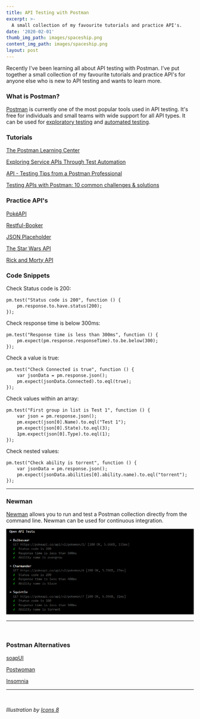 ```yaml
---
title: API Testing with Postman
excerpt: >-
  A small collection of my favourite tutorials and practice API's.
date: '2020-02-01'
thumb_img_path: images/spaceship.png
content_img_path: images/spaceship.png
layout: post
---
```


 
Recently I've been learning all about API testing with Postman. I've put together a small collection of my favourite tutorials and practice API's for anyone else who is new to API testing and wants to learn more.

### What is Postman?
[Postman](https://www.getpostman.com/) is currently one of the most popular tools used in API testing. It's free for individuals and small teams with wide support for all API types. It can be used for [exploratory testing](https://www.getpostman.com/use-cases/exploratory-testing) and [automated testing](https://www.getpostman.com/automated-testing).



### Tutorials
[The Postman Learning Center](https://learning.getpostman.com/?_ga=2.97498591.151621366.1577222241-1815186062.1576190324)

[Exploring Service APIs Through Test Automation](https://testautomationu.applitools.com/exploring-service-apis-through-test-automation/)

[API - Testing Tips from a Postman Professional](https://blog.getpostman.com/2017/07/28/api-testing-tips-from-a-postman-professional/)

[Testing APIs with Postman: 10 common challenges & solutions](https://medium.com/distant-horizons/testing-apis-with-postman-10-common-challenges-solutions-c4674c78528d)


### Practice API's
[PokéAPI](https://pokeapi.co/)

[Restful-Booker](https://restful-booker.herokuapp.com/)

[JSON Placeholder](https://jsonplaceholder.typicode.com/)

[The Star Wars API](https://swapi.co/)

[Rick and Morty API](https://rickandmortyapi.com/)


### Code Snippets
Check Status code is 200:
```
pm.test("Status code is 200", function () {
    pm.response.to.have.status(200);
});
```
Check response time is below 300ms:
```
pm.test("Response time is less than 300ms", function () {
    pm.expect(pm.response.responseTime).to.be.below(300);
});
```
Check a value is true:
```
pm.test("Check Connected is true", function () {
    var jsonData = pm.response.json();
    pm.expect(jsonData.Connected).to.eql(true);
});
```
Check values within an array:
```
pm.test("First group in list is Test 1", function () {
    var json = pm.response.json();
    pm.expect(json[0].Name).to.eql("Test 1");
    pm.expect(json[0].State).to.eql(3);
    1pm.expect(json[0].Type).to.eql(1);
});
```
Check nested values:
```
pm.test("Check ability is torrent", function () {
    var jsonData = pm.response.json();
    pm.expect(jsonData.abilities[0].ability.name).to.eql("torrent");
});
```
____

### Newman

[Newman](https://learning.postman.com/docs/postman/collection-runs/command-line-integration-with-newman/) allows you to run and test a Postman collection directly from the command line. Newman can be used for continuous integration.

![newman.gif](/images/newman.gif)

____

&nbsp;
### Postman Alternatives
[soapUI](https://www.soapui.org/)

[Postwoman](https://github.com/liyasthomas/postwoman)

[Insomnia](https://insomnia.rest/)

____

&nbsp;

*Illustration by [Icons 8](https://icons8.com/)*

